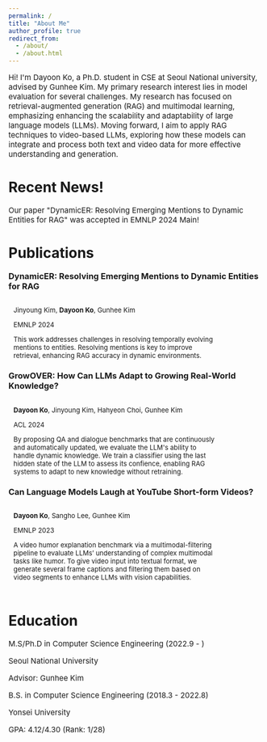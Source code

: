 ```yaml
---
permalink: /
title: "About Me"
author_profile: true
redirect_from: 
  - /about/
  - /about.html
---
```


<p style="font-size:15px;">Hi! I'm Dayoon Ko, a Ph.D. student in CSE at Seoul National university, advised by Gunhee Kim. My primary research interest lies in model evaluation for several challenges.  My research has focused on retrieval-augmented generation (RAG) and multimodal learning, emphasizing enhancing the scalability and adaptability of large language models (LLMs). Moving forward, I aim to apply RAG techniques to video-based LLMs, exploring how these models can integrate and process both text and video data for more effective understanding and generation.</p>

Recent News!
======
<p style="font-size:15px;">Our paper "DynamicER: Resolving Emerging Mentions to Dynamic Entities for RAG" was accepted in EMNLP 2024 Main!</p>

Publications
======
<h3 style="margin-top:0px">DynamicER: Resolving Emerging Mentions to Dynamic Entities for RAG</h3>
<div class="pub_item" style="display:inline-flex; flex-wrap:wrap; padding-bottom:20px;">
  <div class="pub_img" style="width:280px; object-fit:cover;">
    <img src="https://dayoon-ko.github.io/images/dynamicer.png" alt="">
  </div>
  <div class="pub_detail" style="margin-left:10px; max-width:400px">
    <p style="font-size:13px; margin-bottom:2px">Jinyoung Kim, <b>Dayoon Ko</b>, Gunhee Kim</p>
    <p style="font-size:13px; margin-bottom:2px">EMNLP 2024</p>
    <p style="font-size:13px; margin-bottom:2px">This work addresses challenges in resolving temporally evolving mentions to entities. Resolving mentions is key to improve retrieval, enhancing RAG accuracy in dynamic environments.</p>
  </div>
</div>

<h3 style="margin-top:0px">GrowOVER: How Can LLMs Adapt to Growing Real-World Knowledge?</h3>
<div class="pub_item" style="display:inline-flex; flex-wrap:wrap; padding-bottom:20px;">
  <div class="pub_img" style="width:280px; object-fit:cover;">
    <img src="https://dayoon-ko.github.io/images/growover.png" alt="">
  </div>
  <div class="pub_detail" style="margin-left:10px; max-width:400px">
    <p style="font-size:13px; margin-bottom:2px"><b>Dayoon Ko</b>, Jinyoung Kim, Hahyeon Choi, Gunhee Kim</p>
    <p style="font-size:13px; margin-bottom:2px">ACL 2024</p>
    <p style="font-size:13px; margin-bottom:2px">By proposing QA and dialogue benchmarks that are continuously and automatically updated, we evaluate the LLM's ability to handle dynamic knowledge. We train a classifier using the last hidden state of the LLM to assess its confience, enabling RAG systems to adapt to new knowledge without retraining.</p>
  </div>
</div>

<h3 style="margin-top:0px">Can Language Models Laugh at YouTube Short-form Videos?</h3>
<div class="pub_item" style="display:inline-flex; flex-wrap:wrap; padding-bottom:20px;">
  <div class="pub_img" style="width:280px; object-fit:cover;">
    <img src="https://dayoon-ko.github.io/images/exfuntube.png" alt="">
  </div>
  <div class="pub_detail" style="margin-left:10px; max-width:400px">
    <p style="font-size:13px; margin-bottom:2px"><b>Dayoon Ko</b>, Sangho Lee, Gunhee Kim</p>
    <p style="font-size:13px; margin-bottom:2px">EMNLP 2023</p>
    <p style="font-size:13px; margin-bottom:2px">A video humor explanation benchmark via a multimodal-filtering pipeline to evaluate LLMs’ understanding of complex multimodal tasks like humor. To give video input into textual format, we generate several frame captions and filtering them based on video segments to enhance LLMs with vision capabilities.</p>
  </div>
</div>

Education
======
<p style="font-size:15px; margin-bottom:2px">M.S/Ph.D in Computer Science Engineering (2022.9 - )</p>
<p style="font-size:15px; margin-bottom:2px">Seoul National University</p>
<p style="font-size:15px; margin-bottom:10px">Advisor: Gunhee Kim</p>

<p style="font-size:15px; margin-bottom:2px">B.S. in Computer Science Engineering (2018.3 - 2022.8)</p>
<p style="font-size:15px; margin-bottom:2px">Yonsei University</p>
<p style="font-size:15px; margin-bottom:10px">GPA: 4.12/4.30 (Rank: 1/28)</p>
